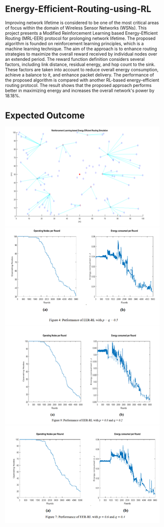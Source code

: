 # Energy-Efficient-Routing-using-RL

Improving network lifetime is considered to be one of the most critical areas of focus within the domain of Wireless Sensor Networks (WSNs). This project presents a Modified Reinforcement Learning based Energy-Efficient Routing (MRL-EER) protocol for prolonging network lifetime. The proposed algorithm is founded on reinforcement learning principles, which is a machine learning technique. The aim of the approach is to enhance routing strategies to
maximize the overall reward received by individual nodes over an extended period. The reward function definition considers several factors, including link distance, residual energy, and hop count to the sink. These factors are taken into account to reduce overall energy consumption, achieve a balance to it, and enhance packet delivery. The performance of the proposed algorithm is compared with another RL-based energy-efficient routing protocol. The result shows that the proposed approach performs better in maximizing energy and increases the overall network's power by 18.18%.

# Expected Outcome

![Getting Started](image/result1.PNG)
![Getting Started](image/result2.PNG)
![Getting Started](image/result3.PNG)
![Getting Started](image/result4.PNG)